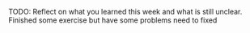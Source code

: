 TODO: Reflect on what you learned this week and what is still unclear.
Finished some exercise but have some problems need to fixed